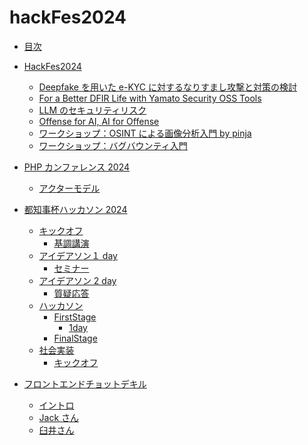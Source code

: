 # hackFes2024

- [目次](./index.md)
- [HackFes2024]()

  - [Deepfake を用いた e-KYC に対するなりすまし攻撃と対策の検討](./hackFes/Deepfakeを用いたe-KYCに対するなりすまし攻撃と対策の検討.md)
  - [For a Better DFIR Life with Yamato Security OSS Tools](./hackFes/For%20a%20Better%20DFIR%20Life%20with%20Yamato%20Security%20OSS%20Tools.md)
  - [LLM のセキュリティリスク](./hackFes/LLMのセキュリティリスク.md)
  - [Offense for AI, AI for Offense](./hackFes/Offense%20for%20AI,%20AI%20for%20Offense.md)
  - [ワークショップ：OSINT による画像分析入門 by pinja](./hackFes/workshop/ワークショップ：OSINTによる画像分析入門%20by%20pinja.md)
  - [ワークショップ：バグバウンティ入門](./hackFes/workshop/ワークショップ：バグバウンティ入門.md)

- [PHP カンファレンス 2024]()

  - [アクターモデル](./phpConf/workShop/index.md)

- [都知事杯ハッカソン 2024]()

  - [キックオフ](./TokyoHack/KickOff/kickOff.md)
    - [基調講演](./TokyoHack/KickOff/keyNote/okuda.md)
  - [アイデアソン１ day](./TokyoHack/idea/oneday/index.md)
    - [セミナー](./TokyoHack/idea/oneday/seminar/index.md)
  - [アイデアソン 2 day](./TokyoHack/idea/twoday/index.md)
    - [質疑応答](./TokyoHack/idea/twoday/question.md)
  - [ハッカソン]()
    - [FirstStage]()
      - [1day](./TokyoHack/hackthon/firstStage/onday/index.md)
    - [FinalStage](./TokyoHack/hackthon/finalStage/informationalMeeting/index.md)
  - [社会実装]()
    - [キックオフ](./TokyoHack/socialImplementation/kickOff/index.md)

- [フロントエンドチョットデキル]()
  - [イントロ](./fronEndChotDekiru/Intro/inde.md)
  - [Jack さん](./fronEndChotDekiru/Intro/inde.md)
  - [臼井さん](./fronEndChotDekiru/Intro/inde.md)
